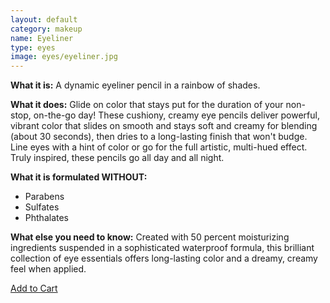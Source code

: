 ```yaml
---
layout: default
category: makeup
name: Eyeliner
type: eyes
image: eyes/eyeliner.jpg
---
```



**What it is:**
A dynamic eyeliner pencil in a rainbow of shades.

**What it does:**
Glide on color that stays put for the duration of your non-stop, on-the-go day! These cushiony, creamy eye pencils deliver powerful, vibrant color that slides on smooth and stays soft and creamy for blending (about 30 seconds), then dries to a long-lasting finish that won't budge. Line eyes with a hint of color or go for the full artistic, multi-hued effect. Truly inspired, these pencils go all day and all night. 

**What it is formulated WITHOUT:**
- Parabens
- Sulfates 
- Phthalates 

**What else you need to know:**
Created with 50 percent moisturizing ingredients suspended in a sophisticated waterproof formula, this brilliant collection of eye essentials offers long-lasting color and a dreamy, creamy feel when applied.

<a class="milli btn" href="{{site.baseurl}}/cart">Add to Cart</a>



